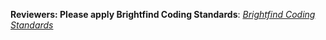 **Reviewers: Please apply Brightfind Coding Standards**: *[Brightfind Coding Standards](https://github.com/Brightfind/)*